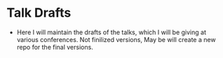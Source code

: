 # Talk Drafts

- Here I will maintain the drafts of the talks, which I will be giving at various conferences. Not finilized versions, May be will create a new repo for the final versions.
